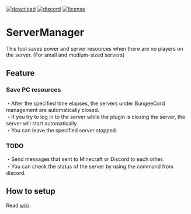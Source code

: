 <a href="https://github.com/nova-27/ServerManager/releases"><img alt="download" src="https://img.shields.io/github/downloads/nova-27/ServerManager/total?color=blue"></a>
<a href="https://discord.gg/DJGd9Sr"><img alt="discord" src="https://img.shields.io/discord/549172645145346053?color=7289DA&label=Discord"></a>
<a href="https://github.com/nova-27/ServerManager/blob/master/LICENSE"><img alt="license" src="https://img.shields.io/github/license/nova-27/ServerManager?color=b8b8b8"></a>

<h1>ServerManager</h1>
This tool saves power and server resources when there are no players on the server.
(For small and medium-sized servers)

<h2>Feature</h2>
<h3>Save PC resources</h3>
・After the specified time elapses, the servers under BungeeCord management are automatically closed.<br>
・If you try to log in to the server while the plugin is closing the server, the server will start automatically.<br>
・You can leave the specified server stopped.
<h3>TODO</h3>
・Send messages that sent to Minecraft or Discord to each other.<br>
・You can check the status of the server by using the command from discord.

<h2>How to setup</h2>
Read <a href="https://github.com/nova-27/ServerManager/wiki">wiki</a>.
